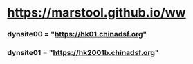 # https://marstool.github.io/ww

### dynsite00 = "https://hk01.chinadsf.org"
### dynsite01 = "https://hk2001b.chinadsf.org"

